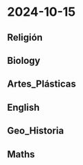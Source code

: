 # 2024-10-15 <!-- markmap: foldAll -->

## Religión

## Biology

## Artes_Plásticas

## English

## Geo_Historia

## Maths

